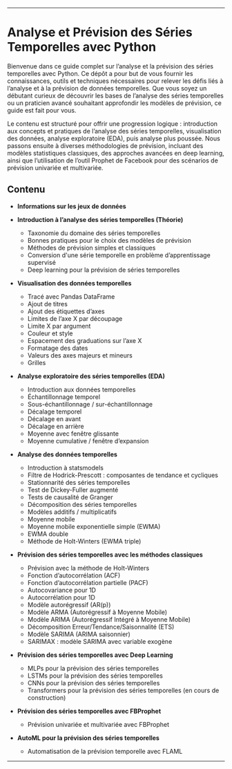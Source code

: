 

---


# Analyse et Prévision des Séries Temporelles avec Python

Bienvenue dans ce guide complet sur l’analyse et la prévision des séries temporelles avec Python. Ce dépôt a pour but de vous fournir les connaissances, outils et techniques nécessaires pour relever les défis liés à l’analyse et à la prévision de données temporelles. Que vous soyez un débutant curieux de découvrir les bases de l’analyse des séries temporelles ou un praticien avancé souhaitant approfondir les modèles de prévision, ce guide est fait pour vous.

Le contenu est structuré pour offrir une progression logique : introduction aux concepts et pratiques de l’analyse des séries temporelles, visualisation des données, analyse exploratoire (EDA), puis analyse plus poussée. Nous passons ensuite à diverses méthodologies de prévision, incluant des modèles statistiques classiques, des approches avancées en deep learning, ainsi que l’utilisation de l’outil Prophet de Facebook pour des scénarios de prévision univariée et multivariée.

## Contenu

* **Informations sur les jeux de données**

* **Introduction à l’analyse des séries temporelles (Théorie)**

  * Taxonomie du domaine des séries temporelles
  * Bonnes pratiques pour le choix des modèles de prévision
  * Méthodes de prévision simples et classiques
  * Conversion d'une série temporelle en problème d’apprentissage supervisé
  * Deep learning pour la prévision de séries temporelles

* **Visualisation des données temporelles**

  * Tracé avec Pandas DataFrame
  * Ajout de titres
  * Ajout des étiquettes d’axes
  * Limites de l’axe X par découpage
  * Limite X par argument
  * Couleur et style
  * Espacement des graduations sur l’axe X
  * Formatage des dates
  * Valeurs des axes majeurs et mineurs
  * Grilles

* **Analyse exploratoire des séries temporelles (EDA)**

  * Introduction aux données temporelles
  * Échantillonnage temporel
  * Sous-échantillonnage / sur-échantillonnage
  * Décalage temporel
  * Décalage en avant
  * Décalage en arrière
  * Moyenne avec fenêtre glissante
  * Moyenne cumulative / fenêtre d’expansion

* **Analyse des données temporelles**

  * Introduction à statsmodels
  * Filtre de Hodrick-Prescott : composantes de tendance et cycliques
  * Stationnarité des séries temporelles
  * Test de Dickey-Fuller augmenté
  * Tests de causalité de Granger
  * Décomposition des séries temporelles
  * Modèles additifs / multiplicatifs
  * Moyenne mobile
  * Moyenne mobile exponentielle simple (EWMA)
  * EWMA double
  * Méthode de Holt-Winters (EWMA triple)

* **Prévision des séries temporelles avec les méthodes classiques**

  * Prévision avec la méthode de Holt-Winters
  * Fonction d’autocorrélation (ACF)
  * Fonction d’autocorrélation partielle (PACF)
  * Autocovariance pour 1D
  * Autocorrélation pour 1D
  * Modèle autorégressif (AR(p))
  * Modèle ARMA (Autorégressif à Moyenne Mobile)
  * Modèle ARIMA (Autorégressif Intégré à Moyenne Mobile)
  * Décomposition Erreur/Tendance/Saisonnalité (ETS)
  * Modèle SARIMA (ARIMA saisonnier)
  * SARIMAX : modèle SARIMA avec variable exogène

* **Prévision des séries temporelles avec Deep Learning**

  * MLPs pour la prévision des séries temporelles
  * LSTMs pour la prévision des séries temporelles
  * CNNs pour la prévision des séries temporelles
  * Transformers pour la prévision des séries temporelles (en cours de construction)

* **Prévision des séries temporelles avec FBProphet**

  * Prévision univariée et multivariée avec FBProphet

* **AutoML pour la prévision des séries temporelles**

  * Automatisation de la prévision temporelle avec FLAML


---


